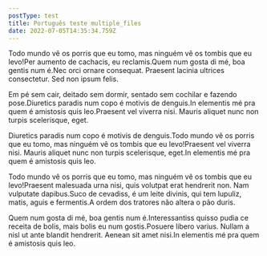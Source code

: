 ```yaml
---
postType: test
title: Português teste multiple_files
date: 2022-07-05T14:35:34.759Z
---
```

Todo mundo vê os porris que eu tomo, mas ninguém vê os tombis que eu levo!Per aumento de cachacis, eu reclamis.Quem num gosta di mé, boa gentis num é.Nec orci ornare consequat. Praesent lacinia ultrices consectetur. Sed non ipsum felis.

Em pé sem cair, deitado sem dormir, sentado sem cochilar e fazendo pose.Diuretics paradis num copo é motivis de denguis.In elementis mé pra quem é amistosis quis leo.Praesent vel viverra nisi. Mauris aliquet nunc non turpis scelerisque, eget.

Diuretics paradis num copo é motivis de denguis.Todo mundo vê os porris que eu tomo, mas ninguém vê os tombis que eu levo!Praesent vel viverra nisi. Mauris aliquet nunc non turpis scelerisque, eget.In elementis mé pra quem é amistosis quis leo.

Todo mundo vê os porris que eu tomo, mas ninguém vê os tombis que eu levo!Praesent malesuada urna nisi, quis volutpat erat hendrerit non. Nam vulputate dapibus.Suco de cevadiss, é um leite divinis, qui tem lupuliz, matis, aguis e fermentis.A ordem dos tratores não altera o pão duris.

Quem num gosta di mé, boa gentis num é.Interessantiss quisso pudia ce receita de bolis, mais bolis eu num gostis.Posuere libero varius. Nullam a nisl ut ante blandit hendrerit. Aenean sit amet nisi.In elementis mé pra quem é amistosis quis leo.